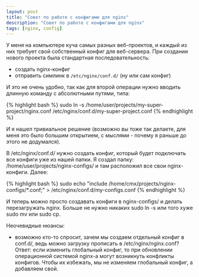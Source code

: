 ```yaml
---
layout: post
title: "Совет по работе с конфигами для nginx"
description: "Совет по работе с конфигами для nginx"
tags: [nginx, config]
---
```


У меня на компьютере куча самых разных веб-проектов, и каждый из них
требует свой собственный конфиг для веб-сервера. При создании нового
проекта была стандартная последовательность:

- создать nginx-конфиг
- отправить симлинк в `/etc/nginx/conf.d/` (ну или сам конфиг)

И это не очень удобно, так как для второй операции нужно вводить длинную команду
с абсолютными путями, типа:

{% highlight bash %}
sudo ln -s /home/user/projects/my-super-project/nginx.conf /etc/nginx/conf.d/my-super-project.conf
{% endhighlight %}

И я нашел тривиальное решение (возможно вы тоже так делаете, для меня это было большим открытием, с мыслями - почему я
раньше до этого не додумался).

В /etc/nginx/conf.d/ нужно создать конфиг, который будет подключать все конфиги
уже из нашей папки. Я создал папку: /home/user/projects/nginx-configs/ и там расположил все
свои nginx-конфиги. Далее:

{% highlight bash %}
sudo echo "include /home/cmx/projects/nginx-configs/*.conf;" > /etc/nginx/conf.d/my-configs.conf
{% endhighlight %}

И теперь можно просто создавать конфиги в nginx-configs/ и делать перезагружать nginx. 
Больше не нужно никаких sudo ln -s или того хуже sudo mv или sudo cp.

Неочевидные нюансы:

- возможно кто-то спросит, зачем мы создаем отдельный конфиг в conf.d/, ведь
можно загрузку прописать в /etc/nginx/nginx.conf? Ответ: если изменить глобальный конфиг,
то при обновлении операционной системой nginx-а могут возникнуть конфликты
конфигов. Чтобы их избежать, мы не изменяем глобальный конфиг, а добавляем свой.